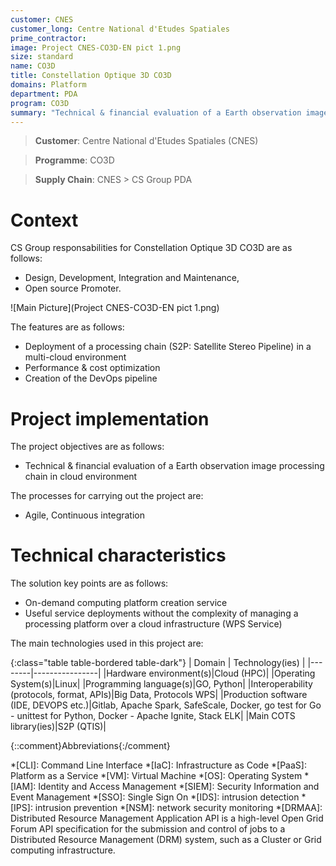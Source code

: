 ```yaml
---
customer: CNES
customer_long: Centre National d'Etudes Spatiales
prime_contractor: 
image: Project CNES-CO3D-EN pict 1.png
size: standard
name: CO3D
title: Constellation Optique 3D CO3D
domains: Platform
department: PDA
program: CO3D
summary: "Technical & financial evaluation of a Earth observation image processing chain in cloud environment"
---
```


> __Customer__\: Centre National d'Etudes Spatiales (CNES)

> __Programme__\: CO3D

> __Supply Chain__\: CNES >  CS Group PDA


# Context


CS Group responsabilities for Constellation Optique 3D CO3D are as follows:
* Design, Development, Integration and Maintenance,
* Open source Promoter.

![Main Picture](Project CNES-CO3D-EN pict 1.png)

The features are as follows:
* Deployment of a processing chain (S2P: Satellite Stereo Pipeline) in a multi-cloud environment
* Performance & cost optimization
* Creation of the DevOps pipeline

# Project implementation

The project objectives are as follows:
* Technical & financial evaluation of a Earth observation image processing chain in cloud environment

The processes for carrying out the project are:
* Agile, Continuous integration

# Technical characteristics

The solution key points are as follows:
* On-demand computing platform creation service 
* Useful service deployments without the complexity of managing a processing platform over a cloud infrastructure (WPS Service)



The main technologies used in this project are:

{:class="table table-bordered table-dark"}
| Domain | Technology(ies) |
|--------|----------------|
|Hardware environment(s)|Cloud (HPC)|
|Operating System(s)|Linux|
|Programming language(s)|GO, Python|
|Interoperability (protocols, format, APIs)|Big Data, Protocols WPS|
|Production software (IDE, DEVOPS etc.)|Gitlab, Apache Spark, SafeScale, Docker, go test for Go - unittest for Python, Docker - Apache Ignite, Stack ELK|
|Main COTS library(ies)|S2P (QTIS)|



{::comment}Abbreviations{:/comment}

*[CLI]: Command Line Interface
*[IaC]: Infrastructure as Code
*[PaaS]: Platform as a Service
*[VM]: Virtual Machine
*[OS]: Operating System
*[IAM]: Identity and Access Management
*[SIEM]: Security Information and Event Management
*[SSO]: Single Sign On
*[IDS]: intrusion detection
*[IPS]: intrusion prevention
*[NSM]: network security monitoring
*[DRMAA]: Distributed Resource Management Application API is a high-level Open Grid Forum API specification for the submission and control of jobs to a Distributed Resource Management (DRM) system, such as a Cluster or Grid computing infrastructure.
